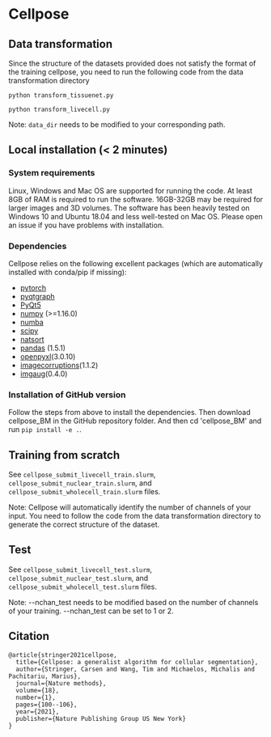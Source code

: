 # Cellpose

## Data transformation
Since the structure of the datasets provided does not satisfy the format of the training cellpose, you need to run the following code from the data transformation directory

```python transform_tissuenet.py```

```python transform_livecell.py```

Note: ```data_dir``` needs to be modified to your corresponding path.

## Local installation (< 2 minutes)

### System requirements

Linux, Windows and Mac OS are supported for running the code. At least 8GB of RAM is required to run the software. 16GB-32GB may be required for larger images and 3D volumes. The software has been heavily tested on Windows 10 and Ubuntu 18.04 and less well-tested on Mac OS. Please open an issue if you have problems with installation.

### Dependencies

Cellpose relies on the following excellent packages (which are automatically installed with conda/pip if missing):
- [pytorch](https://pytorch.org/)
- [pyqtgraph](http://pyqtgraph.org/)
- [PyQt5](http://pyqt.sourceforge.net/Docs/PyQt5/)
- [numpy](http://www.numpy.org/) (>=1.16.0)
- [numba](http://numba.pydata.org/numba-doc/latest/user/5minguide.html)
- [scipy](https://www.scipy.org/)
- [natsort](https://natsort.readthedocs.io/en/master/)
- [pandas](https://pypi.org/project/pandas/1.5.1/) (1.5.1)
- [openpyxl](https://pypi.org/project/openpyxl/3.0.10/)(3.0.10)
- [imagecorruptions](https://pypi.org/project/imagecorruptions/)(1.1.2)
- [imgaug](https://pypi.org/project/imgaug/)(0.4.0)

### Installation of GitHub version

Follow the steps from above to install the dependencies. Then download cellpose_BM in the GitHub repository folder. And then cd 'cellpose_BM' and run `pip install -e .`.

## Training from scratch

See ```cellpose_submit_livecell_train.slurm```, ```cellpose_submit_nuclear_train.slurm```, and ```cellpose_submit_wholecell_train.slurm``` files.

Note: Cellpose will automatically identify the number of channels of your input. You need to follow the code from the data transformation directory to generate the correct structure of the dataset.

## Test

See ```cellpose_submit_livecell_test.slurm```, ```cellpose_submit_nuclear_test.slurm```, and ```cellpose_submit_wholecell_test.slurm``` files.

Note: --nchan_test needs to be modified based on the number of channels of your training. --nchan_test can be set to 1 or 2.

## Citation

```
@article{stringer2021cellpose,
  title={Cellpose: a generalist algorithm for cellular segmentation},
  author={Stringer, Carsen and Wang, Tim and Michaelos, Michalis and Pachitariu, Marius},
  journal={Nature methods},
  volume={18},
  number={1},
  pages={100--106},
  year={2021},
  publisher={Nature Publishing Group US New York}
}
```
